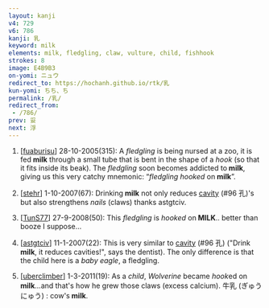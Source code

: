 ```yaml
---
layout: kanji
v4: 729
v6: 786
kanji: 乳
keyword: milk
elements: milk, fledgling, claw, vulture, child, fishhook
strokes: 8
image: E4B9B3
on-yomi: ニュウ
redirect_to: https://hochanh.github.io/rtk/乳
kun-yomi: ちち、ち
permalink: /乳/
redirect_from:
 - /786/
prev: 妥
next: 浮
---
```


1) [<a href="http://kanji.koohii.com/profile/fuaburisu">fuaburisu</a>] 28-10-2005(315): A <em>fledgling</em> is being nursed at a zoo, it is fed<strong> milk</strong> through a small tube that is bent in the shape of a <em>hook</em> (so that it fits inside its beak). The <em>fledgling</em> soon becomes addicted to<strong> milk</strong>, giving us this very catchy mnemonic: “<em>fledgling hooked</em> on<strong> milk</strong>”.

2) [<a href="http://kanji.koohii.com/profile/stehr">stehr</a>] 1-10-2007(67): Drinking<strong> milk</strong> not only reduces <a href="../v4/96.html">cavity</a> (#96 孔)&#039;s but also strengthens <em>nails</em> (claws) thanks astgtciv.

3) [<a href="http://kanji.koohii.com/profile/TunS77">TunS77</a>] 27-9-2008(50): This <em>fledgling</em> is <em>hooked</em> on<strong> MILK</strong>.. better than booze I suppose...

4) [<a href="http://kanji.koohii.com/profile/astgtciv">astgtciv</a>] 11-1-2007(22): This is very similar to <a href="../v4/96.html">cavity</a> (#96 孔) (&quot;Drink<strong> milk</strong>, it reduces cavities!&quot;, says the dentist). The only difference is that the child here is a <em>baby eagle</em>, a fledgling.

5) [<a href="http://kanji.koohii.com/profile/uberclimber">uberclimber</a>] 1-3-2011(19): As a <em>child</em>, <em>Wolverine</em> became <em>hook</em>ed on<strong> milk</strong>...and that&#039;s how he grew those claws (excess calcium). 牛乳 (ぎゅうにゅう) : cow&#039;s<strong> milk</strong>.

